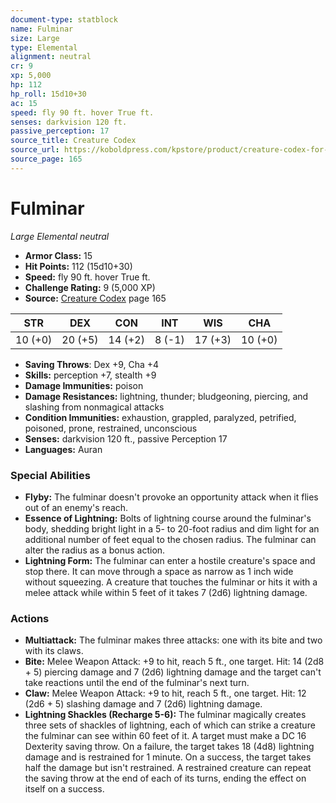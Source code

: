 ```yaml
---
document-type: statblock
name: Fulminar
size: Large
type: Elemental
alignment: neutral
cr: 9
xp: 5,000
hp: 112
hp_roll: 15d10+30
ac: 15
speed: fly 90 ft. hover True ft.
senses: darkvision 120 ft. 
passive_perception: 17
source_title: Creature Codex
source_url: https://koboldpress.com/kpstore/product/creature-codex-for-5th-edition-dnd
source_page: 165
---
```


# Fulminar

*Large* *Elemental* *neutral*

- **Armor Class:** 15
- **Hit Points:** 112 (15d10+30)
- **Speed:** fly 90 ft. hover True ft.
- **Challenge Rating:** 9 (5,000 XP)
- **Source:** [Creature Codex](https://koboldpress.com/kpstore/product/creature-codex-for-5th-edition-dnd) page 165

| STR | DEX | CON | INT | WIS | CHA |
| --- | --- | --- | --- | --- | --- |
| 10 (+0) | 20 (+5) | 14 (+2) | 8 (-1) | 17 (+3) | 10 (+0) |

- **Saving Throws**: Dex +9, Cha +4
- **Skills:** perception +7, stealth +9
- **Damage Immunities:** poison
- **Damage Resistances:** lightning, thunder; bludgeoning, piercing, and slashing from nonmagical attacks
- **Condition Immunities:** exhaustion, grappled, paralyzed, petrified, poisoned, prone, restrained, unconscious
- **Senses:** darkvision 120 ft., passive Perception 17
- **Languages:** Auran

### Special Abilities

- **Flyby:** The fulminar doesn't provoke an opportunity attack when it flies out of an enemy's reach.
- **Essence of Lightning:** Bolts of lightning course around the fulminar's body, shedding bright light in a 5- to 20-foot radius and dim light for an additional number of feet equal to the chosen radius. The fulminar can alter the radius as a bonus action.
- **Lightning Form:** The fulminar can enter a hostile creature's space and stop there. It can move through a space as narrow as 1 inch wide without squeezing. A creature that touches the fulminar or hits it with a melee attack while within 5 feet of it takes 7 (2d6) lightning damage.

### Actions

- **Multiattack:** The fulminar makes three attacks: one with its bite and two with its claws.
- **Bite:** Melee Weapon Attack: +9 to hit, reach 5 ft., one target. Hit: 14 (2d8 + 5) piercing damage and 7 (2d6) lightning damage and the target can't take reactions until the end of the fulminar's next turn.
- **Claw:** Melee Weapon Attack: +9 to hit, reach 5 ft., one target. Hit: 12 (2d6 + 5) slashing damage and 7 (2d6) lightning damage.
- **Lightning Shackles (Recharge 5-6):** The fulminar magically creates three sets of shackles of lightning, each of which can strike a creature the fulminar can see within 60 feet of it. A target must make a DC 16 Dexterity saving throw. On a failure, the target takes 18 (4d8) lightning damage and is restrained for 1 minute. On a success, the target takes half the damage but isn't restrained. A restrained creature can repeat the saving throw at the end of each of its turns, ending the effect on itself on a success.
